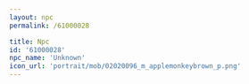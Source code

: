 ```yaml
---
layout: npc
permalink: /61000028

title: Npc
id: '61000028'
npc_name: 'Unknown'
icon_url: 'portrait/mob/02020096_m_applemonkeybrown_p.png'
---
```

